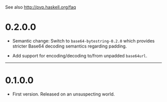 See also http://pvp.haskell.org/faq

# 0.2.0.0

* Semantic change: Switch to `base64-bytestring-0.2.0` which
  provides stricter Base64 decoding semantics regarding padding.

* Add support for encoding/decoding to/from unpadded `base64url`.

----

# 0.1.0.0

* First version. Released on an unsuspecting world.
